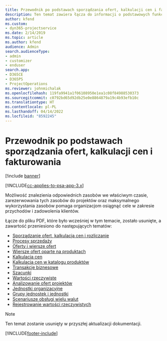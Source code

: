 ```yaml
---
title: Przewodnik po podstawach sporządzania ofert, kalkulacji cen i fakturowania
description: Ten temat zawiera łącza do informacji o podstawowych funkcjach sporządzania ofert, kalkulacji cen i rozliczania w programie Project Service Automation.
author: kfend
ms.custom:
- dyn365-projectservice
ms.date: 2/14/2019
ms.topic: article
ms.author: kfend
audience: Admin
search.audienceType:
- admin
- customizer
- enduser
search.app:
- D365CE
- D365PS
- ProjectOperations
ms.reviewer: johnmichalak
ms.openlocfilehash: 119fa9941a1f06108950e1ea1c08f84988530373
ms.sourcegitcommit: c0792bd65d92db25e0e8864879a19c4b93efb10c
ms.translationtype: HT
ms.contentlocale: pl-PL
ms.lasthandoff: 04/14/2022
ms.locfileid: "8592245"
---
```

# <a name="basic-guide-to-quoting-pricing-and-billing"></a>Przewodnik po podstawach sporządzania ofert, kalkulacji cen i fakturowania

[!include [banner](../../includes/psa-now-project-operations.md)]

[!INCLUDE[cc-applies-to-psa-app-3.x](../../includes/cc-applies-to-psa-app-3x.md)]

Możliwość znalezienia odpowiednich zasobów we właściwym czasie, zarezerwowania tych zasobów do projektów oraz maksymalnego wykorzystania zasobów pomaga organizacjom osiągnąć cele w zakresie przychodów i zadowolenia klientów. 

Łącze do pliku PDF, które było wcześniej w tym temacie, zostało usunięte, a zawartość przeniesiono do następujących tematów:

- [Sporządzanie ofert, kalkulacja cen i rozliczanie](../quote-bill-price.md)
- [Procesy sprzedaży](../basic-sales-process.md)
- [Oferty i wiersze ofert](../basic-quote-lines.md)
- [Wiersze ofert oparte na produktach](../product-based-quote-lines.md)
- [Kalkulacja cen](../basic-pricing.md)
- [Kalkulacja cen w katalogu produktów](../product-catalog-pricing.md)
- [Transakcje biznesowe](../basic-business-transactions.md)
- [Szacunki](../estimates.md)
- [Wartości rzeczywiste](../actuals.md)
- [Analizowanie ofert projektów](../basic-analyzing-quotes.md)
- [Jednostki organizacyjne](../advanced-organizational.md)
- [Grupy jednostek i jednostki](../advanced-units.md)
- [Scenariusze obsługi wielu walut](../advanced-currency.md)
- [Rejestrowanie wartości rzeczywistych](../advanced-actuals.md)

> [!NOTE]
> Ten temat zostanie usunięty w przyszłej aktualizacji dokumentacji. 


[!INCLUDE[footer-include](../../includes/footer-banner.md)]
